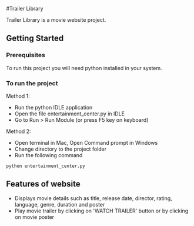 #Trailer Library

Trailer Library is a movie website project.

## Getting Started

### Prerequisites

To run this project you will need python installed in your system.

### To run the project

Method 1: 

* Run the python IDLE application 
* Open the file entertainment_center.py in IDLE
* Go to Run > Run Module (or press F5 key on keyboard)

Method 2:

* Open terminal in Mac, Open Command prompt in Windows 
* Change directory to the project folder
* Run the following command

```
python entertainment_center.py
``` 

## Features of website

* Displays movie details such as title, release date, director, rating, language, genre, duration and poster
* Play movie trailer by clicking on 'WATCH TRAILER' button or by clicking on movie poster

